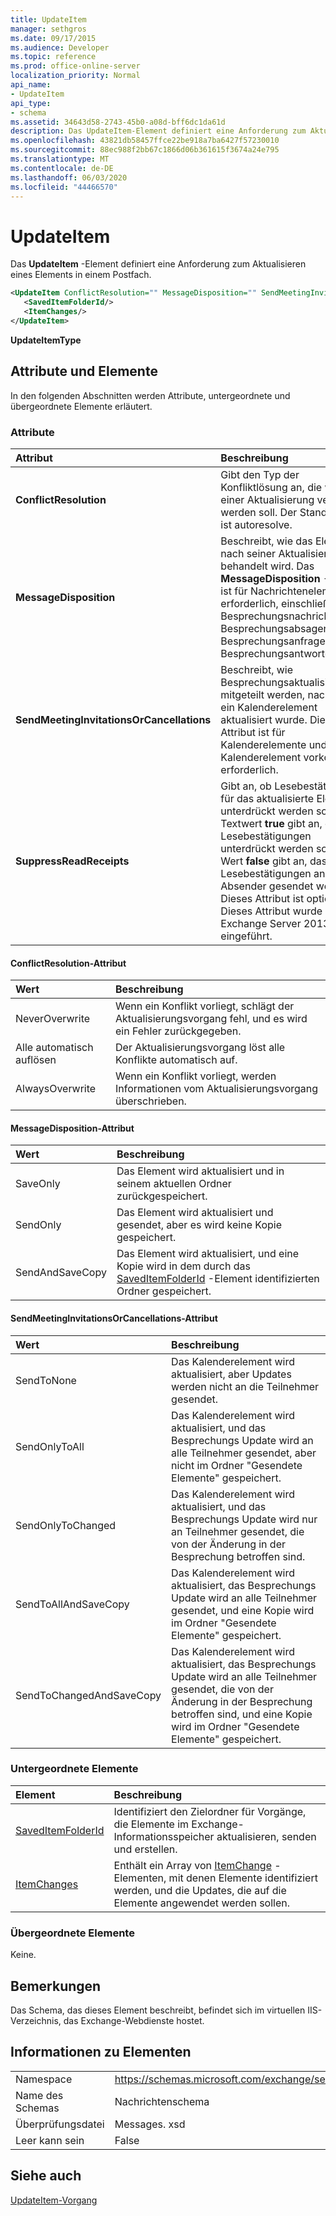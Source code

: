 ```yaml
---
title: UpdateItem
manager: sethgros
ms.date: 09/17/2015
ms.audience: Developer
ms.topic: reference
ms.prod: office-online-server
localization_priority: Normal
api_name:
- UpdateItem
api_type:
- schema
ms.assetid: 34643d58-2743-45b0-a08d-bff6dc1da61d
description: Das UpdateItem-Element definiert eine Anforderung zum Aktualisieren eines Elements in einem Postfach.
ms.openlocfilehash: 43821db58457ffce22be918a7ba6427f57230010
ms.sourcegitcommit: 88ec988f2bb67c1866d06b361615f3674a24e795
ms.translationtype: MT
ms.contentlocale: de-DE
ms.lasthandoff: 06/03/2020
ms.locfileid: "44466570"
---
```

# <a name="updateitem"></a>UpdateItem

Das **UpdateItem** -Element definiert eine Anforderung zum Aktualisieren eines Elements in einem Postfach. 
  
```XML
<UpdateItem ConflictResolution="" MessageDisposition="" SendMeetingInvitationsOrCancellations="" SuppressReadReceipts="">
   <SavedItemFolderId/>
   <ItemChanges/>
</UpdateItem>
```

 **UpdateItemType**
## <a name="attributes-and-elements"></a>Attribute und Elemente

In den folgenden Abschnitten werden Attribute, untergeordnete und übergeordnete Elemente erläutert.
  
### <a name="attributes"></a>Attribute

|**Attribut**|**Beschreibung**|
|:-----|:-----|
|**ConflictResolution** <br/> |Gibt den Typ der Konfliktlösung an, die während einer Aktualisierung versucht werden soll. Der Standardwert ist autoresolve.  <br/> |
|**MessageDisposition** <br/> |Beschreibt, wie das Element nach seiner Aktualisierung behandelt wird. Das **MessageDisposition** -Attribut ist für Nachrichtenelemente erforderlich, einschließlich Besprechungsnachrichten wie Besprechungsabsagen, Besprechungsanfragen und Besprechungsantworten.  <br/> |
|**SendMeetingInvitationsOrCancellations** <br/> |Beschreibt, wie Besprechungsaktualisierungen mitgeteilt werden, nachdem ein Kalenderelement aktualisiert wurde. Dieses Attribut ist für Kalenderelemente und Kalenderelement vorkommen erforderlich.  <br/> |
|**SuppressReadReceipts** <br/> |Gibt an, ob Lesebestätigungen für das aktualisierte Element unterdrückt werden sollen. Der Textwert **true** gibt an, dass Lesebestätigungen unterdrückt werden sollen. Der Wert **false** gibt an, dass die Lesebestätigungen an den Absender gesendet werden. Dieses Attribut ist optional.  <br/> Dieses Attribut wurde in Exchange Server 2013 SP1 eingeführt.  <br/> |
   
#### <a name="conflictresolution-attribute"></a>ConflictResolution-Attribut

|**Wert**|**Beschreibung**|
|:-----|:-----|
|NeverOverwrite  <br/> |Wenn ein Konflikt vorliegt, schlägt der Aktualisierungsvorgang fehl, und es wird ein Fehler zurückgegeben.  <br/> |
|Alle automatisch auflösen  <br/> |Der Aktualisierungsvorgang löst alle Konflikte automatisch auf.  <br/> |
|AlwaysOverwrite  <br/> |Wenn ein Konflikt vorliegt, werden Informationen vom Aktualisierungsvorgang überschrieben.  <br/> |
   
#### <a name="messagedisposition-attribute"></a>MessageDisposition-Attribut

|**Wert**|**Beschreibung**|
|:-----|:-----|
|SaveOnly  <br/> |Das Element wird aktualisiert und in seinem aktuellen Ordner zurückgespeichert.  <br/> |
|SendOnly  <br/> |Das Element wird aktualisiert und gesendet, aber es wird keine Kopie gespeichert.  <br/> |
|SendAndSaveCopy  <br/> |Das Element wird aktualisiert, und eine Kopie wird in dem durch das [SavedItemFolderId](saveditemfolderid.md) -Element identifizierten Ordner gespeichert.  <br/> |
   
#### <a name="sendmeetinginvitationsorcancellations-attribute"></a>SendMeetingInvitationsOrCancellations-Attribut

|**Wert**|**Beschreibung**|
|:-----|:-----|
|SendToNone  <br/> |Das Kalenderelement wird aktualisiert, aber Updates werden nicht an die Teilnehmer gesendet.  <br/> |
|SendOnlyToAll  <br/> |Das Kalenderelement wird aktualisiert, und das Besprechungs Update wird an alle Teilnehmer gesendet, aber nicht im Ordner "Gesendete Elemente" gespeichert.  <br/> |
|SendOnlyToChanged  <br/> |Das Kalenderelement wird aktualisiert, und das Besprechungs Update wird nur an Teilnehmer gesendet, die von der Änderung in der Besprechung betroffen sind.  <br/> |
|SendToAllAndSaveCopy  <br/> |Das Kalenderelement wird aktualisiert, das Besprechungs Update wird an alle Teilnehmer gesendet, und eine Kopie wird im Ordner "Gesendete Elemente" gespeichert.  <br/> |
|SendToChangedAndSaveCopy  <br/> |Das Kalenderelement wird aktualisiert, das Besprechungs Update wird an alle Teilnehmer gesendet, die von der Änderung in der Besprechung betroffen sind, und eine Kopie wird im Ordner "Gesendete Elemente" gespeichert.  <br/> |
   
### <a name="child-elements"></a>Untergeordnete Elemente

|**Element**|**Beschreibung**|
|:-----|:-----|
|[SavedItemFolderId](saveditemfolderid.md) <br/> |Identifiziert den Zielordner für Vorgänge, die Elemente im Exchange-Informationsspeicher aktualisieren, senden und erstellen.  <br/> |
|[ItemChanges](itemchanges.md) <br/> |Enthält ein Array von [ItemChange](itemchange.md) -Elementen, mit denen Elemente identifiziert werden, und die Updates, die auf die Elemente angewendet werden sollen.  <br/> |
   
### <a name="parent-elements"></a>Übergeordnete Elemente

Keine.
  
## <a name="remarks"></a>Bemerkungen

Das Schema, das dieses Element beschreibt, befindet sich im virtuellen IIS-Verzeichnis, das Exchange-Webdienste hostet.
  
## <a name="element-information"></a>Informationen zu Elementen

|||
|:-----|:-----|
|Namespace  <br/> |https://schemas.microsoft.com/exchange/services/2006/messages  <br/> |
|Name des Schemas  <br/> |Nachrichtenschema  <br/> |
|Überprüfungsdatei  <br/> |Messages. xsd  <br/> |
|Leer kann sein  <br/> |False  <br/> |
   
## <a name="see-also"></a>Siehe auch



[UpdateItem-Vorgang](updateitem-operation.md)

